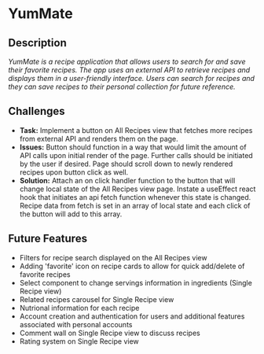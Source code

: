 # YumMate

## Description

_YumMate is a recipe application that allows users to search for and save their favorite recipes. The app uses an external API to retrieve recipes and displays them in a user-friendly interface. Users can search for recipes and they can save recipes to their personal collection for future reference._

## Challenges

- **Task:** Implement a button on All Recipes view that fetches more recipes from external API and renders them on the page.
- **Issues:** Button should function in a way that would limit the amount of API calls upon initial render of the page. Further calls should be initiated by the user if desired. Page should scroll down to newly rendered recipes upon button click as well.
- **Solution:** Attach an on click handler function to the button that will change local state of the All Recipes view page. Instate a useEffect react hook that initiates an api fetch function whenever this state is changed. Recipe data from fetch is set in an array of local state and each click of the button will add to this array.

## Future Features

- Filters for recipe search displayed on the All Recipes view
- Adding 'favorite' icon on recipe cards to allow for quick add/delete of favorite recipes
- Select component to change servings information in ingredients (Single Recipe view)
- Related recipes carousel for Single Recipe view
- Nutrional information for each recipe
- Account creation and authentication for users and additional features associated with personal accounts
- Comment wall on Single Recipe view to discuss recipes
- Rating system on Single Recipe view
